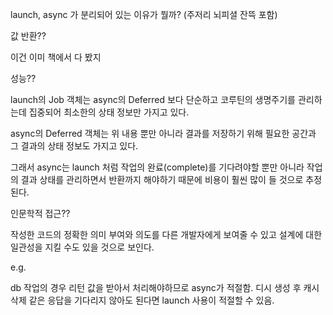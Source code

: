 launch, async 가 분리되어 있는 이유가 뭘까? (주저리 뇌피셜 잔뜩 포함)

값 반환??

이건 이미 책에서 다 봤지


성능??

launch의 Job 객체는 async의 Deferred 보다 단순하고 코루틴의 생명주기를 관리하는데 집중되어 최소한의 상태 정보만 가지고 있다.

async의 Deferred 객체는 위 내용 뿐만 아니라 결과를 저장하기 위해 필요한 공간과 그 결과의 상태 정보도 가지고 있다.

그래서 async는 launch 처럼 작업의 완료(complete)를 기다려야할 뿐만 아니라 작업의 결과 상태를 관리하면서 반환까지 해야하기 때문에 비용이 훨씬 많이 들 것으로 추정된다.


인문학적 접근??

작성한 코드의 정확한 의미 부여와 의도를 다른 개발자에게 보여줄 수 있고 설계에 대한 일관성을 지킬 수도 있을 것으로 보인다.

e.g.

db 작업의 경우 리턴 값을 받아서 처리해야하므로 async가 적절함.
디시 생성 후 캐시 삭제 같은 응답을 기다리지 않아도 된다면 launch 사용이 적절할 수 있음.

